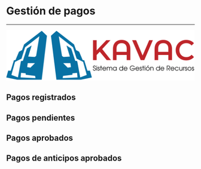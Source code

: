 # Gestión de pagos
******************

![Screenshot](img/logokavac.png#imagen)


## Pagos registrados

## Pagos pendientes

## Pagos aprobados

## Pagos de anticipos aprobados

